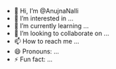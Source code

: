 - 👋 Hi, I’m @AnujnaNalli
- 👀 I’m interested in ...
- 🌱 I’m currently learning ...
- 💞️ I’m looking to collaborate on ...
- 📫 How to reach me ...
- 😄 Pronouns: ...
- ⚡ Fun fact: ...

<!---
AnujnaNalli/AnujnaNalli is a ✨ special ✨ repository because its `README.md` (this file) appears on your GitHub profile.
You can click the Preview link to take a look at your changes.
--->
